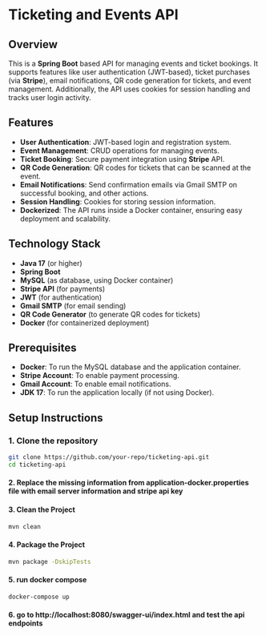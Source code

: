# Ticketing and Events API

## Overview

This is a **Spring Boot** based API for managing events and ticket bookings. It supports features like user authentication (JWT-based), ticket purchases (via **Stripe**), email notifications, QR code generation for tickets, and event management. Additionally, the API uses cookies for session handling and tracks user login activity.

## Features

- **User Authentication**: JWT-based login and registration system.
- **Event Management**: CRUD operations for managing events.
- **Ticket Booking**: Secure payment integration using **Stripe** API.
- **QR Code Generation**: QR codes for tickets that can be scanned at the event.
- **Email Notifications**: Send confirmation emails via Gmail SMTP on successful booking, and other actions.
- **Session Handling**: Cookies for storing session information.
- **Dockerized**: The API runs inside a Docker container, ensuring easy deployment and scalability.

## Technology Stack

- **Java 17** (or higher)
- **Spring Boot**
- **MySQL** (as database, using Docker container)
- **Stripe API** (for payments)
- **JWT** (for authentication)
- **Gmail SMTP** (for email sending)
- **QR Code Generator** (to generate QR codes for tickets)
- **Docker** (for containerized deployment)

## Prerequisites

- **Docker**: To run the MySQL database and the application container.
- **Stripe Account**: To enable payment processing.
- **Gmail Account**: To enable email notifications.
- **JDK 17**: To run the application locally (if not using Docker).

## Setup Instructions
### 1. Clone the repository
```bash
git clone https://github.com/your-repo/ticketing-api.git
cd ticketing-api
```
#### 2. Replace the missing information from application-docker.properties file with email server information and stripe api key
#### 3. Clean the Project
```bash
mvn clean
```
#### 4. Package the Project
```bash
mvn package -DskipTests
```
#### 5. run docker compose
```bash
docker-compose up
```
#### 6. go to http://localhost:8080/swagger-ui/index.html and test the api endpoints


